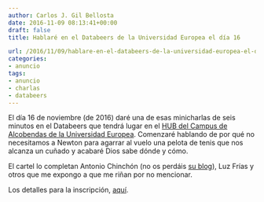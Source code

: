 ```yaml
---
author: Carlos J. Gil Bellosta
date: 2016-11-09 08:13:41+00:00
draft: false
title: Hablaré en el Databeers de la Universidad Europea el día 16

url: /2016/11/09/hablare-en-el-databeers-de-la-universidad-europea-el-dia-16/
categories:
- anuncio
tags:
- anuncio
- charlas
- databeers
---
```


El día 16 de noviembre (de 2016) daré una de esas minicharlas de seis minutos en el Databeers que tendrá lugar en el [HUB del Campus de Alcobendas de la Universidad Europea](http://hubemprende.es/). Comenzaré hablando de por qué no necesitamos a Newton para agarrar al vuelo una pelota de tenis que nos alcanza un cuñado y acabaré Dios sabe dónde y cómo.

El cartel lo completan Antonio Chinchón (no os perdáis [su blog](https://fronkonstin.com/)), Luz Frías y otros que me expongo a que me riñan por no mencionar.

Los detalles para la inscripción, [aquí](http://madrid.universidadeuropea.es/vivir-ue/agenda/data-beers-uee).